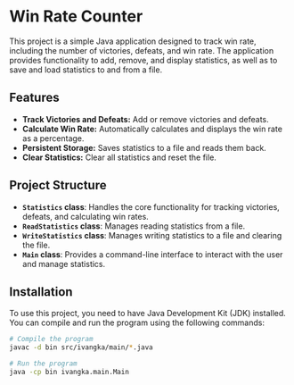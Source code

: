 # Win Rate Counter

This project is a simple Java application designed to track win rate, including the number of victories, defeats, and win rate. The application provides functionality to add, remove, and display statistics, as well as to save and load statistics to and from a file.

## Features

- **Track Victories and Defeats:** Add or remove victories and defeats.
- **Calculate Win Rate:** Automatically calculates and displays the win rate as a percentage.
- **Persistent Storage:** Saves statistics to a file and reads them back.
- **Clear Statistics:** Clear all statistics and reset the file.

## Project Structure

- **`Statistics` class**: Handles the core functionality for tracking victories, defeats, and calculating win rates.
- **`ReadStatistics` class**: Manages reading statistics from a file.
- **`WriteStatistics` class**: Manages writing statistics to a file and clearing the file.
- **`Main` class**: Provides a command-line interface to interact with the user and manage statistics.

## Installation

To use this project, you need to have Java Development Kit (JDK) installed. You can compile and run the program using the following commands:

```bash
# Compile the program
javac -d bin src/ivangka/main/*.java

# Run the program
java -cp bin ivangka.main.Main
